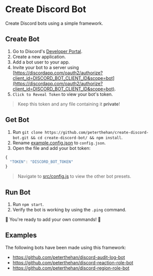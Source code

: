 # Create Discord Bot

Create Discord bots using a simple framework.

## Create Bot

1. Go to Discord's [Developer Portal](https://discordapp.com/developers/applications/).
2. Create a new application.
3. Add a bot user to your app.
4. Invite your bot to a server using [https://discordapp.com/oauth2/authorize?client_id=DISCORD_BOT_CLIENT_ID&scope=bot](https://discordapp.com/oauth2/authorize?client_id=DISCORD_BOT_CLIENT_ID&scope=bot).
5. `Click to Reveal Token` to view your bot's token.

> Keep this token and any file containing it **private**!

## Get Bot

1. Run `git clone https://github.com/peterthehan/create-discord-bot.git && cd create-discord-bot/ && npm install`.
2. Rename [example.config.json](https://github.com/peterthehan/create-discord-bot/blob/master/example.config.json) to `config.json`.
3. Open the file and add your bot token:

```js
{
  "TOKEN": "DISCORD_BOT_TOKEN"
}
```

> Navigate to [src/config.js](https://github.com/peterthehan/create-discord-bot/blob/master/src/config.js) to view the other bot presets.

## Run Bot

1. Run `npm start`.
2. Verify the bot is working by using the `.ping` command.

🎉 You're ready to add your own commands! 🎉

## Examples

The following bots have been made using this framework:
- https://github.com/peterthehan/discord-audit-log-bot
- https://github.com/peterthehan/discord-reaction-role-bot
- https://github.com/peterthehan/discord-region-role-bot
